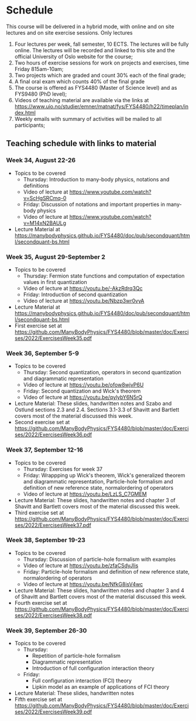 # Schedule
This course will be delivered in a hybrid mode, with online and on site lectures and on site exercise sessions. Only lectures

1. Four  lectures per week, fall semester, 10 ECTS. The lectures will be fully online. The lectures will be recorded and linked to this site and the official University of Oslo website for the course;
2. Two hours of exercise sessions for work on projects and exercises, time Friday 815am-10am; 
3. Two projects which are graded and count 30%  each of the final grade;
4. A final oral exam which counts 40% of the final grade
4. The course is offered as  FYS4480 (Master of Science level) and as FYS9480 (PhD level);
5. Videos of teaching material are available via the links at https://www.uio.no/studier/emner/matnat/fys/FYS4480/h22/timeplan/index.html
6. Weekly emails with summary of activities will be mailed to all participants;


## Teaching schedule with links to material

###  Week 34, August 22-26

- Topics to be covered
  - Thursday: Introduction to many-body physics, notations and definitions
  - Video of lecture at https://www.youtube.com/watch?v=ScHgSRCmq-0
  - Friday: Discussion of notations and important properties in many-body physics
  - Video of lecture at https://www.youtube.com/watch?v=M14xN2BAULg
- Lecture Material at https://manybodyphysics.github.io/FYS4480/doc/pub/secondquant/html/secondquant-bs.html

###  Week 35, August 29-September 2

- Topics to be covered
  - Thursday: Fermion state functions and computation of expectation values in first quantization
  - Video of lecture at https://youtu.be/-AkzRdrq3Qc
  - Friday: Introduction of second quantization
  - Video of lecture at https://youtu.be/Nbzp3wr0vyA
- Lecture Material at https://manybodyphysics.github.io/FYS4480/doc/pub/secondquant/html/secondquant-bs.html
- First exercise set at https://github.com/ManyBodyPhysics/FYS4480/blob/master/doc/Exercises/2022/ExercisesWeek35.pdf

### Week 36, September 5-9

- Topics to be covered
  - Thursday: Second quantization, operators in second quantization and diagrammatic representation
  - Video of lecture at https://youtu.be/ofow8wjvP6U
  - Friday: Second quantization and Wick's theorem
  - Video of lecture at https://youtu.be/qylybY6N5rQ
- Lecture Material: These slides, handwritten notes and	Szabo and Ostlund sections 2.3 and 2.4. Sections 3.1-3.3 of Shavitt and Bartlett covers most of the material discussed this week.
- Second exercise set at https://github.com/ManyBodyPhysics/FYS4480/blob/master/doc/Exercises/2022/ExercisesWeek36.pdf



### Week 37, September 12-16 

- Topics to be covered
  - Thursday: Exercises for week 37
  - Friday: Wrappping up Wick's theorem, Wick's generalized theorem and diagrammatic representation, Particle-hole formalism and definition of new reference state, normalordering of operators
  - Video of lecture at	https://youtu.be/LzLS_C7GMEM
- Lecture Material: These slides, handwritten notes and chapter 3 of Shavitt and Bartlett covers most of the material discussed this week.
- Third exercise set at https://github.com/ManyBodyPhysics/FYS4480/blob/master/doc/Exercises/2022/ExercisesWeek37.pdf

### Week 38, September 19-23

- Topics to be covered
  - Thursday: Discussion of particle-hole formalism with examples
  - Video of lecture at https://youtu.be/zfaCSdyJlis
  - Friday: Particle-hole formalism and definition of new reference state, normalordering of operators
  - Video of lecture at	https://youtu.be/NfkG8isV4wc
- Lecture Material: These slides, handwritten notes and chapter 3 and 4 of Shavitt and Bartlett covers most of the material discussed this week.
- Fourth exercise set at https://github.com/ManyBodyPhysics/FYS4480/blob/master/doc/Exercises/2022/ExercisesWeek38.pdf

###  Week 39, September 26-30
- Topics to be covered
  - Thursday:
    - Repetition  of particle-hole formalism
    - Diagrammatic representation
    - Introduction of full configuration interaction theory
  - Friday: 
    - Full configuration interaction (FCI) theory
    - Lipkin model as an example of applications of FCI theory
- Lecture Material: These slides, handwritten notes
- Fifth exercise set at https://github.com/ManyBodyPhysics/FYS4480/blob/master/doc/Exercises/2022/ExercisesWeek39.pdf
